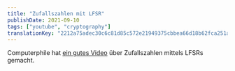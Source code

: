 ```yaml
---
title: "Zufallszahlen mit LFSR"
publishDate: 2021-09-10
tags: ["youtube", "cryptography"]
translationKey: "2212a75adec30c6c81d85c572e21949375cbbea66d18b62fca251ab6de2de473"
---
```


Computerphile hat [ein gutes Video](https://www.youtube.com/watch?v=Ks1pw1X22y4) über Zufallszahlen mittels LFSRs gemacht.